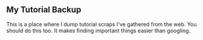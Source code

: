 ## My Tutorial Backup
This is a place where I dump tutorial scraps I've gathered from the web. You should do this too. It makes finding important things easier than googling.

